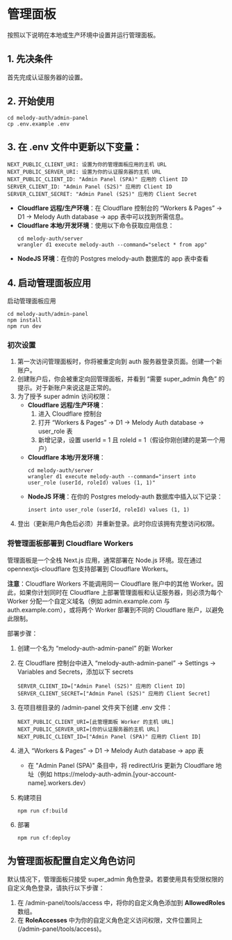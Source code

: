 # 管理面板

按照以下说明在本地或生产环境中设置并运行管理面板。

## 1. 先决条件
首先完成认证服务器的设置。

## 2. 开始使用

```
cd melody-auth/admin-panel
cp .env.example .env
```

## 3. 在 .env 文件中更新以下变量：
```
NEXT_PUBLIC_CLIENT_URI: 设置为你的管理面板应用的主机 URL
NEXT_PUBLIC_SERVER_URI: 设置为你的认证服务器的主机 URL
NEXT_PUBLIC_CLIENT_ID: "Admin Panel (SPA)" 应用的 Client ID
SERVER_CLIENT_ID: "Admin Panel (S2S)" 应用的 Client ID
SERVER_CLIENT_SECRET: "Admin Panel (S2S)" 应用的 Client Secret
```

- **Cloudflare 远程/生产环境**：在 Cloudflare 控制台的 “Workers & Pages” -> D1 -> Melody Auth database -> app 表中可以找到所需信息。  
- **Cloudflare 本地/开发环境**：使用以下命令获取应用信息：
  ```
  cd melody-auth/server
  wrangler d1 execute melody-auth --command="select * from app"
  ```
- **NodeJS 环境**：在你的 Postgres melody-auth 数据库的 app 表中查看

## 4. 启动管理面板应用

启动管理面板应用
```
cd melody-auth/admin-panel
npm install
npm run dev
```

### 初次设置

1. 第一次访问管理面板时，你将被重定向到 auth 服务器登录页面。创建一个新账户。  
2. 创建账户后，你会被重定向回管理面板，并看到 “需要 super_admin 角色” 的提示。对于新账户来说这是正常的。  
3. 为了授予 super admin 访问权限：  
    - **Cloudflare 远程/生产环境**：  
      1. 进入 Cloudflare 控制台  
      2. 打开 “Workers & Pages” -> D1 -> Melody Auth database -> user_role 表  
      3. 新增记录，设置 userId = 1 且 roleId = 1（假设你刚创建的是第一个用户）  
    - **Cloudflare 本地/开发环境**：  
      ```
      cd melody-auth/server
      wrangler d1 execute melody-auth --command="insert into user_role (userId, roleId) values (1, 1)"
      ```
    - **NodeJS 环境**：在你的 Postgres melody-auth 数据库中插入以下记录：  
      ```
      insert into user_role (userId, roleId) values (1, 1)
      ```
4. 登出（更新用户角色后必须）并重新登录。此时你应该拥有完整访问权限。

### 将管理面板部署到 Cloudflare Workers
管理面板是一个全栈 Next.js 应用，通常部署在 Node.js 环境。现在通过 opennextjs-cloudflare 包支持部署到 Cloudflare Workers。

**注意**：Cloudflare Workers 不能调用同一 Cloudflare 账户中的其他 Worker。因此，如果你计划同时在 Cloudflare 上部署管理面板和认证服务器，则必须为每个 Worker 分配一个自定义域名（例如 admin.example.com 与 auth.example.com），或将两个 Worker 部署到不同的 Cloudflare 账户，以避免此限制。

部署步骤：  
1. 创建一个名为 “melody-auth-admin-panel” 的新 Worker  
2. 在 Cloudflare 控制台中进入 “melody-auth-admin-panel” -> Settings -> Variables and Secrets，添加以下 secrets  
    ```
    SERVER_CLIENT_ID=["Admin Panel (S2S)" 应用的 Client ID]
    SERVER_CLIENT_SECRET=["Admin Panel (S2S)" 应用的 Client Secret]
    ```
3. 在项目根目录的 /admin-panel 文件夹下创建 .env 文件：  
    ```
    NEXT_PUBLIC_CLIENT_URI=[此管理面板 Worker 的主机 URL]
    NEXT_PUBLIC_SERVER_URI=[你的认证服务器的主机 URL]
    NEXT_PUBLIC_CLIENT_ID=["Admin Panel (SPA)" 应用的 Client ID]
    ```
4. 进入 “Workers & Pages” -> D1 -> Melody Auth database -> app 表  
    - 在 "Admin Panel (SPA)" 条目中，将 redirectUris 更新为 Cloudflare 地址（例如 https://melody-auth-admin.[your-account-name].workers.dev）  

5. 构建项目  
    ```
    npm run cf:build
    ```
6. 部署  
    ```
    npm run cf:deploy
    ```

## 为管理面板配置自定义角色访问
默认情况下，管理面板只接受 super_admin 角色登录。若要使用具有受限权限的自定义角色登录，请执行以下步骤：  
1. 在 /admin-panel/tools/access 中，将你的自定义角色添加到 **AllowedRoles** 数组。  
2. 在 **RoleAccesses** 中为你的自定义角色定义访问权限，文件位置同上 (/admin-panel/tools/access)。
